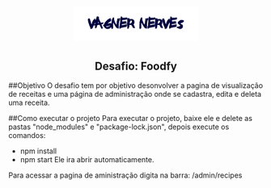 <h1 align="center">
    <img alt="Vagner Nerves" src="https://github.com/VagnerNerves/bootcamp-launchbase-desafios-04/blob/master/imgs/VagnerNerves.png" width="250px" />
</h1>

<h2 align="center">
  Desafio: Foodfy
</h2>

##Objetivo
  O desafio tem por objetivo desonvolver a pagina de visualização de receitas e uma página de administração onde se cadastra, edita e deleta uma receita.

##Como executar o projeto
Para executar o projeto, baixe ele e delete as pastas "node_modules" e "package-lock.json", depois execute os comandos:
- npm install
- npm start
Ele ira abrir automaticamente.

Para acessar a pagina de aministração digita na barra: /admin/recipes
 


